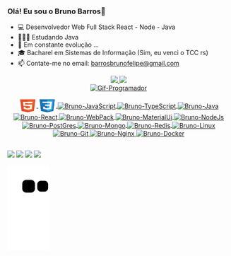 ### Olá! Eu sou o Bruno Barros👋

- 💻 Desenvolvedor Web Full Stack React - Node - Java
- 👨🏻‍💻 Estudando Java
- 🌱 Em constante evolução ...
- 🎓 Bacharel em Sistemas de Informação (Sim, eu venci o TCC rs)
- 📫 Contate-me no email: barrosbrunofelipe@gmail.com 

<div align="center">
  <a href="https://github.com/BrunooBarross">
  <img height="180em" src="https://github-readme-stats.vercel.app/api?username=BrunooBarross&show_icons=true&theme=great-gatsby&include_all_commits=true&count_private=true"/>
  <img height="180em" src="https://github-readme-stats.vercel.app/api/top-langs/?username=BrunooBarross&layout=compact&langs_count=7&theme=great-gatsby"/>
</div>
  <div align="center" >
    <img  alt="Gif-Programador" width="400" src="https://c.tenor.com/D2H0hPltOdYAAAAd/golden-boy-fake-keyboard-programing-coding-paper-book.gif">
</div>

 <div align="center" style="display: inline_block"><br>
  <img align="center" alt="Bruno-HTML" height="30" width="40" src="https://raw.githubusercontent.com/devicons/devicon/master/icons/html5/html5-original.svg">
  <img align="center" alt="Bruno-CSS" height="30" width="40" src="https://raw.githubusercontent.com/devicons/devicon/master/icons/css3/css3-original.svg">
  <img align="center" alt="Bruno-JavaScript" height="30" width="40" src="https://cdn.jsdelivr.net/gh/devicons/devicon/icons/javascript/javascript-original.svg" />
  <img align="center" alt="Bruno-TypeScript" height="30" width="40" src="https://cdn.jsdelivr.net/gh/devicons/devicon/icons/typescript/typescript-original.svg" />
   <img align="center" alt="Bruno-Java" height="30" width="40" src="https://cdn.jsdelivr.net/gh/devicons/devicon/icons/java/java-original.svg">
  <img align="center" alt="Bruno-React" height="30" width="40" src="https://cdn.jsdelivr.net/gh/devicons/devicon/icons/react/react-original-wordmark.svg">
  <img align="center" alt="Bruno-WebPack" height="30" width="40" src="https://cdn.jsdelivr.net/gh/devicons/devicon/icons/webpack/webpack-original.svg">
  <img align="center" alt="Bruno-MaterialUi" height="30" width="40" src="https://cdn.jsdelivr.net/gh/devicons/devicon/icons/materialui/materialui-original.svg">
  <img align="center" alt="Bruno-NodeJs" height="40" width="40" src="https://cdn.jsdelivr.net/gh/devicons/devicon/icons/nodejs/nodejs-original-wordmark.svg">
  <img align="center" alt="Bruno-PostGres" height="30" width="40" src="https://cdn.jsdelivr.net/gh/devicons/devicon/icons/postgresql/postgresql-original-wordmark.svg">
  <img align="center" alt="Bruno-Mongo" height="30" width="40" src="https://cdn.jsdelivr.net/gh/devicons/devicon/icons/mongodb/mongodb-original-wordmark.svg">
  <img align="center" alt="Bruno-Redis" height="30" width="40" src="https://cdn.jsdelivr.net/gh/devicons/devicon/icons/redis/redis-original-wordmark.svg">
  <img align="center" alt="Bruno-Linux" height="30" width="40" src="https://cdn.jsdelivr.net/gh/devicons/devicon/icons/linux/linux-original.svg">
  <img align="center" alt="Bruno-Git" height="30" width="40" src="https://cdn.jsdelivr.net/gh/devicons/devicon/icons/git/git-original.svg">
  <img align="center" alt="Bruno-Nginx" height="40" width="40" src="https://cdn.jsdelivr.net/gh/devicons/devicon/icons/nginx/nginx-original.svg">
  <img align="center" alt="Bruno-Docker" height="30" width="40" src="https://cdn.jsdelivr.net/gh/devicons/devicon/icons/docker/docker-original-wordmark.svg">
</div>

  ##
  
 <div> 
  
  <a href="https://www.instagram.com/brunu_barros" target="_blank"><img src="https://img.shields.io/badge/-Instagram-%23E4405F?style=for-the-badge&logo=instagram&logoColor=white" target="_blank"></a>
 	<a href="https://www.facebook.com/brunofeliphe28/" target="_blank"><img src="https://img.shields.io/badge/Facebook-1877F2?style=for-the-badge&logo=facebook&logoColor=white" target="_blank"></a>
  <a href = "mailto:barrosbrunofelipe@gmail.com"><img src="https://img.shields.io/badge/-Gmail-%23333?style=for-the-badge&logo=gmail&logoColor=white" target="_blank"></a>
  <a href="https://www.linkedin.com/in/bruno-barros-51a28b20a/" target="_blank"><img src="https://img.shields.io/badge/-LinkedIn-%230077B5?style=for-the-badge&logo=linkedin&logoColor=white" target="_blank"></a> 
 
  ![Snake animation](https://github.com/BrunooBarross/BrunooBarross/blob/output/github-contribution-grid-snake.svg)
 
</div>
